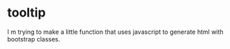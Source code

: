 # tooltip
I m trying to make a little function that uses javascript to generate html with bootstrap classes.
